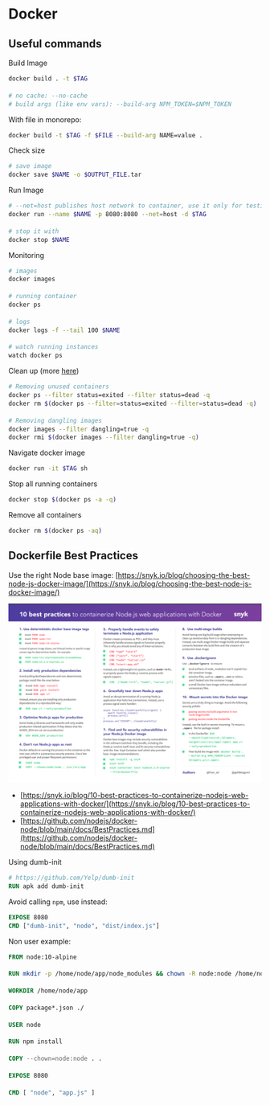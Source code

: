# Docker

## Useful commands

Build Image

```bash
docker build . -t $TAG

# no cache: --no-cache
# build args (like env vars): --build-arg NPM_TOKEN=$NPM_TOKEN
```

With file in monorepo:

```bash
docker build -t $TAG -f $FILE --build-arg NAME=value .
```

Check size

```bash
# save image
docker save $NAME -o $OUTPUT_FILE.tar
```

Run Image

```bash
# --net=host publishes host network to container, use it only for testing!
docker run --name $NAME -p 8080:8080 --net=host -d $TAG

# stop it with
docker stop $NAME
```

Monitoring

```bash
# images
docker images

# running container
docker ps

# logs
docker logs -f --tail 100 $NAME

# watch running instances
watch docker ps
```

Clean up (more [here](https://renehernandez.io/snippets/cleaning-local-docker-cache/))

```bash
# Removing unused containers
docker ps --filter status=exited --filter status=dead -q
docker rm $(docker ps --filter=status=exited --filter=status=dead -q)

# Removing dangling images
docker images --filter dangling=true -q
docker rmi $(docker images --filter dangling=true -q)
```

Navigate docker image

```bash
docker run -it $TAG sh
```

Stop all running containers

```bash
docker stop $(docker ps -a -q)
```

Remove all containers

```bash
docker rm $(docker ps -aq)
```

## Dockerfile Best Practices

Use the right Node base image: [https://snyk.io/blog/choosing-the-best-node-js-docker-image/](https://snyk.io/blog/choosing-the-best-node-js-docker-image/)

![dockerfile best practices](./docker/docker-nodejs-best-practices.png)

- [https://snyk.io/blog/10-best-practices-to-containerize-nodejs-web-applications-with-docker/](https://snyk.io/blog/10-best-practices-to-containerize-nodejs-web-applications-with-docker/)
- [https://github.com/nodejs/docker-node/blob/main/docs/BestPractices.md](https://github.com/nodejs/docker-node/blob/main/docs/BestPractices.md)

Using dumb-init

```dockerfile
# https://github.com/Yelp/dumb-init
RUN apk add dumb-init
```

Avoid calling `npm`, use instead:

```dockerfile
EXPOSE 8080
CMD ["dumb-init", "node", "dist/index.js"]
```

Non user example:

```dockerfile
FROM node:10-alpine

RUN mkdir -p /home/node/app/node_modules && chown -R node:node /home/node/app

WORKDIR /home/node/app

COPY package*.json ./

USER node

RUN npm install

COPY --chown=node:node . .

EXPOSE 8080

CMD [ "node", "app.js" ]
```
